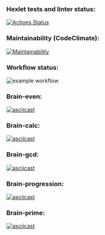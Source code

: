 ### Hexlet tests and linter status:
[![Actions Status](https://github.com/panraman/frontend-project-lvl1/workflows/hexlet-check/badge.svg)](https://github.com/panraman/frontend-project-lvl1/actions)

### Maintainability (CodeClimate):
[![Maintainability](https://api.codeclimate.com/v1/badges/a99a88d28ad37a79dbf6/maintainability)](https://codeclimate.com/github/codeclimate/codeclimate/maintainability)

### Workflow status:
![example workflow](https://github.com/panraman/frontend-project-lvl1/actions/workflows/makelint.yml/badge.svg)

### Brain-even:
[![asciicast](https://asciinema.org/a/NyyEdBcEDDXhZo2ZGvEZEYHQ3.svg)](https://asciinema.org/a/NyyEdBcEDDXhZo2ZGvEZEYHQ3)

### Brain-calc:
[![asciicast](https://asciinema.org/a/FcU00DCcoHe1bNntTlk0nwjrD.svg)](https://asciinema.org/a/FcU00DCcoHe1bNntTlk0nwjrD)

### Brain-gcd:
[![asciicast](https://asciinema.org/a/m37qhcN9XFU9I71Ni9VsGeerl.svg)](https://asciinema.org/a/m37qhcN9XFU9I71Ni9VsGeerl)

### Brain-progression:
[![asciicast](https://asciinema.org/a/HqF6TpiXK9lZJXk5c7teHAPYZ.svg)](https://asciinema.org/a/HqF6TpiXK9lZJXk5c7teHAPYZ)

### Brain-prime:
[![asciicast](https://asciinema.org/a/oh1NuG86022tk19IrxZ7C6wgs.svg)](https://asciinema.org/a/oh1NuG86022tk19IrxZ7C6wgs)
